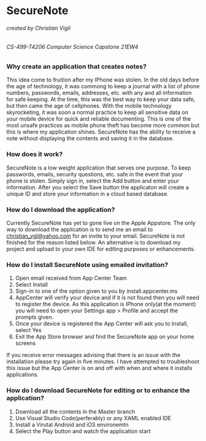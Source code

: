 # SecureNote
###### *created by Christian Vigil*
###### *CS-499-T4206 Computer Science Capstone 21EW4* 

### **Why create an application that creates notes?**

This idea come to fruition after my IPhone was stolen. In the old days before the age of technology, it was commong to keep a journal with a list of phone numbers, 
passwords, emails, addresses, etc. with any and all information for safe keeping. At the time, this was the best way to keep your data safe, but then came the age of cellphones. With the mobile technology skyrocketing, it was soon a normal practice to keep all sensitive data on your mobile device for quick and reliable documenting. This is one of the most unsafe practices as mobile phone theft has become more common but this is where my application shines. SecureNote has the ability to receive a note without displaying the contents and saving it in the database. 

### **How does it work?**

SecureNote is a low weight application that serves one purpose. To keep passwords, emails, security questions, etc. safe in the event that your phone is stolen. Simply sign in, select the Add button and enter your information. After you select the Save button the applicaton will create a unique ID and store your information in a cloud based database.

### **How do I download the application?**

Currently SecureNote has yet to gone live on the Apple Appstore. The only way to download the application is to send me an email to christian_vgl@yahoo.com for an invite to your email. SecureNote is not finished for the reason listed below. An alternative is to download my project and upload to your own IDE for editing purposes or enhancements.

### **How do I install SecureNote using emailed invitation?**
1. Open email received from App Center Team
2. Select Install
3. Sign-in to one of the option given to you by install.appcenter.ms
4. AppCenter will verify your device and if it is not found then you will need to register the device. As this application is IPhone only(at the moment) you will need to open your Settings app > Profile and accept the prompts given.
5. Once your device is registered the App Center will ask you to Install, select Yes
6. Exit the App Store browser and find the SecureNote app on your home screens

If you receive error messages advising that there is an issue with the installation please try again in five minutes. I have attempted to troubleshoot this issue but the App Center is on and off with when and where it installs applications. 

### **How do I download SecureNote for editing or to enhance the application?**
1. Download all the contents in the Master branch
2. Use Visual Studio Code(perferably) or any XAML enabled IDE
3. Install a Virutal Android and iOS environemtn
4. Select the Play button and watch the application start 
